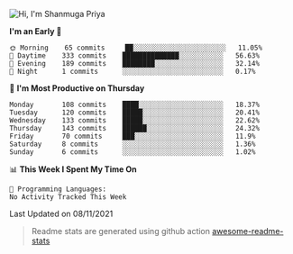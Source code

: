 ![Hi, I'm Shanmuga Priya](https://user-images.githubusercontent.com/11372997/129910864-2785432b-adea-4e52-92eb-f9290c766e28.gif)

<!--START_SECTION:waka-->
**I'm an Early 🐤** 

```text
🌞 Morning    65 commits     ██░░░░░░░░░░░░░░░░░░░░░░░   11.05% 
🌆 Daytime    333 commits    ██████████████░░░░░░░░░░░   56.63% 
🌃 Evening    189 commits    ████████░░░░░░░░░░░░░░░░░   32.14% 
🌙 Night      1 commits      ░░░░░░░░░░░░░░░░░░░░░░░░░   0.17%

```
📅 **I'm Most Productive on Thursday** 

```text
Monday       108 commits    ████░░░░░░░░░░░░░░░░░░░░░   18.37% 
Tuesday      120 commits    █████░░░░░░░░░░░░░░░░░░░░   20.41% 
Wednesday    133 commits    █████░░░░░░░░░░░░░░░░░░░░   22.62% 
Thursday     143 commits    ██████░░░░░░░░░░░░░░░░░░░   24.32% 
Friday       70 commits     ███░░░░░░░░░░░░░░░░░░░░░░   11.9% 
Saturday     8 commits      ░░░░░░░░░░░░░░░░░░░░░░░░░   1.36% 
Sunday       6 commits      ░░░░░░░░░░░░░░░░░░░░░░░░░   1.02%

```


📊 **This Week I Spent My Time On** 

```text
💬 Programming Languages: 
No Activity Tracked This Week

```


 Last Updated on 08/11/2021
<!--END_SECTION:waka-->
> Readme stats are generated using github action [awesome-readme-stats](https://github.com/anmol098/waka-readme-stats)
<!--
**Shanmugapriya03/Shanmugapriya03** is a ✨ _special_ ✨ repository because its `README.md` (this file) appears on your GitHub profile.

Here are some ideas to get you started:

- 🔭 I’m currently working on ...
- 🌱 I’m currently learning ...
- 👯 I’m looking to collaborate on ...
- 🤔 I’m looking for help with ...
- 💬 Ask me about ...
- 📫 How to reach me: ...
- 😄 Pronouns: ...
- ⚡ Fun fact: ...
-->
